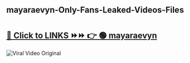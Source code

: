 
 ## mayaraevyn-Only-Fans-Leaked-Videos-Files

# <h2><a href="https://mediaupload.pro?mayaraevyn">🔗 Click to LINKS ⏩⏩ 👉 🟢 mayaraevyn </a></h2>

<a href="https://mediaupload.pro?mayaraevyn" rel="nofollow" data-target="animated-image.originalLink"><img src="https://i.ibb.co.com/xMMVF88/686577567.gif" alt="Viral Video Original" style="max-width: 100%; display: inline-block;" data-target="animated-image.originalImage"></a>